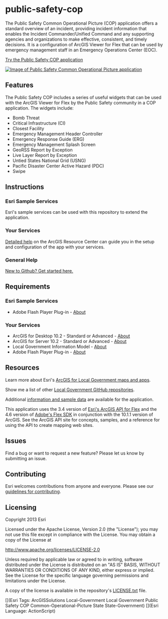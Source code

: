 # public-safety-cop

The Public Safety Common Operational Picture (COP) application offers a standard overview of an incident,
providing incident information that enables the Incident Commander/Unified Command and any supporting
agencies and organizations to make effective, consistent, and timely decisions. It is a configuration of
ArcGIS Viewer for Flex that can be used by emergency management staff in an Emergency Operations Center (EOC).

[Try the Public Safety COP application](http://localgovtemplates2.esri.com/PublicSafetyCOP/index.html)

[![Image of Public Safety Common Operational Picture application](public-safety-cop.png "Public Safety Common Operational Picture application")](http://localgovtemplates2.esri.com/PublicSafetyCOP/index.html)

## Features

The Public Safety COP includes a series of useful widgets that can be used with the ArcGIS Viewer for Flex by the Public Safety community in a COP application.  The widgets include:

* Bomb Threat
* Critical Infrastructure (CI)
* Closest Facility
* Emergency Management Header Controller
* Emergency Response Guide (ERG)
* Emergency Management Splash Screen
* GeoRSS Report by Exception
* Live Layer Report by Exception
* Untied States National Grid (USNG)
* Pacific Disaster Center Active Hazard (PDC)
* Swipe

## Instructions

### Esri Sample Services

Esri's sample services can be used with this repository to extend the application.

### Your Services

[Detailed help](http://resources.arcgis.com/en/help/localgovernment/10.1/index.html#/What_is_Public_Safety_Common_Operational_Picture_COP/028s0000001w000000/)
on the ArcGIS Resource Center can guide you in the setup and configuration of the app with your services.

### General Help
[New to Github? Get started here.](http://htmlpreview.github.com/?https://github.com/Esri/esri.github.com/blob/master/help/esri-getting-to-know-github.html)

## Requirements

### Esri Sample Services

* Adobe Flash Player Plug-in - [About](http://get.adobe.com/flashplayer/)

### Your Services

* ArcGIS for Desktop 10.2 - Standard or Advanced - [About](http://www.esri.com/software/arcgis/arcgis-for-desktop)
* ArcGIS for Server 10.2 - Standard or Advanced - [About](http://www.esri.com/software/arcgis/arcgisserver)
* Local Government Information Model - [About](http://www.arcgis.com/home/item.html?id=ae175b36c4154dda987127dff879350d)
* Adobe Flash Player Plug-in - [About](http://get.adobe.com/flashplayer/)

## Resources

Learn more about Esri's [ArcGIS for Local Government maps and apps](http://solutions.arcgis.com/local-government/).

Show me a list of other [Local Government GitHub repositories](http://esri.github.io/#Local-Government).

Additional [information and sample data](http://www.arcgis.com/home/item.html?id=4d5a8964c9c54b07af7317b9c9ac86fd)
are available for the application.

This application uses the 3.4 version of
[Esri's ArcGIS API for Flex](https://developers.arcgis.com/en/flex/)
and the 4.6 version of [Adobe's Flex SDK](http://www.adobe.com/devnet/flex/flex-sdk-download.html)
in conjunction with the 10.1.1 version of ArcGIS.
See the ArcGIS API site for concepts, samples, and a reference for using the API to create mapping web sites.

## Issues

Find a bug or want to request a new feature?  Please let us know by submitting an issue.

## Contributing

Esri welcomes contributions from anyone and everyone.
Please see our [guidelines for contributing](https://github.com/esri/contributing).

## Licensing

Copyright 2013 Esri

Licensed under the Apache License, Version 2.0 (the "License");
you may not use this file except in compliance with the License.
You may obtain a copy of the License at

   http://www.apache.org/licenses/LICENSE-2.0

Unless required by applicable law or agreed to in writing, software
distributed under the License is distributed on an "AS IS" BASIS,
WITHOUT WARRANTIES OR CONDITIONS OF ANY KIND, either express or implied.
See the License for the specific language governing permissions and
limitations under the License.

A copy of the license is available in the repository's
[LICENSE.txt](LICENSE.txt) file.

[](Esri Tags: ArcGISSolutions Local-Government Local Government Public Safety COP Common-Operational-Picture State State-Government)
[](Esri Language: ActionScript)
